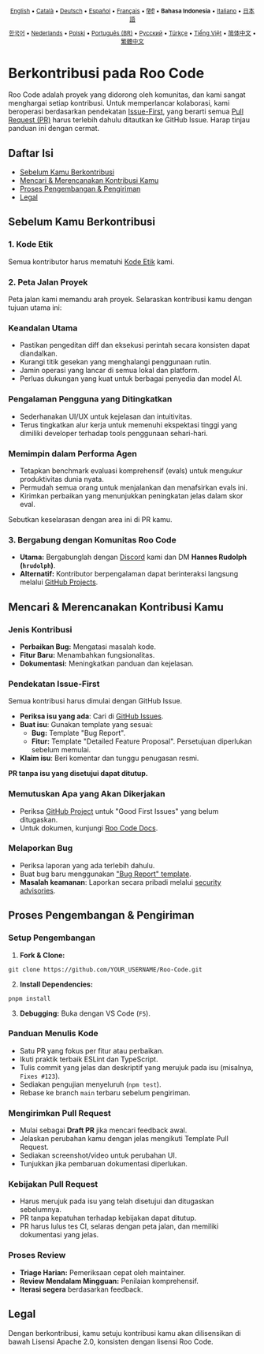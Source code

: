 <div align="center">
<sub>

[English](../../CONTRIBUTING.md) • [Català](../ca/CONTRIBUTING.md) • [Deutsch](../de/CONTRIBUTING.md) • [Español](../es/CONTRIBUTING.md) • [Français](../fr/CONTRIBUTING.md) • [हिंदी](../hi/CONTRIBUTING.md) • <b>Bahasa Indonesia</b> • [Italiano](../it/CONTRIBUTING.md) • [日本語](../ja/CONTRIBUTING.md)

</sub>
<sub>

[한국어](../ko/CONTRIBUTING.md) • [Nederlands](../nl/CONTRIBUTING.md) • [Polski](../pl/CONTRIBUTING.md) • [Português (BR)](../pt-BR/CONTRIBUTING.md) • [Русский](../ru/CONTRIBUTING.md) • [Türkçe](../tr/CONTRIBUTING.md) • [Tiếng Việt](../vi/CONTRIBUTING.md) • [简体中文](../zh-CN/CONTRIBUTING.md) • [繁體中文](../zh-TW/CONTRIBUTING.md)

</sub>
</div>

# Berkontribusi pada Roo Code

Roo Code adalah proyek yang didorong oleh komunitas, dan kami sangat menghargai setiap kontribusi. Untuk memperlancar kolaborasi, kami beroperasi berdasarkan pendekatan [Issue-First](#issue-first-approach), yang berarti semua [Pull Request (PR)](#submitting-a-pull-request) harus terlebih dahulu ditautkan ke GitHub Issue. Harap tinjau panduan ini dengan cermat.

## Daftar Isi

- [Sebelum Kamu Berkontribusi](#before-you-contribute)
- [Mencari & Merencanakan Kontribusi Kamu](#finding--planning-your-contribution)
- [Proses Pengembangan & Pengiriman](#development--submission-process)
- [Legal](#legal)

## Sebelum Kamu Berkontribusi

### 1. Kode Etik

Semua kontributor harus mematuhi [Kode Etik](./CODE_OF_CONDUCT.md) kami.

### 2. Peta Jalan Proyek

Peta jalan kami memandu arah proyek. Selaraskan kontribusi kamu dengan tujuan utama ini:

### Keandalan Utama

- Pastikan pengeditan diff dan eksekusi perintah secara konsisten dapat diandalkan.
- Kurangi titik gesekan yang menghalangi penggunaan rutin.
- Jamin operasi yang lancar di semua lokal dan platform.
- Perluas dukungan yang kuat untuk berbagai penyedia dan model AI.

### Pengalaman Pengguna yang Ditingkatkan

- Sederhanakan UI/UX untuk kejelasan dan intuitivitas.
- Terus tingkatkan alur kerja untuk memenuhi ekspektasi tinggi yang dimiliki developer terhadap tools penggunaan sehari-hari.

### Memimpin dalam Performa Agen

- Tetapkan benchmark evaluasi komprehensif (evals) untuk mengukur produktivitas dunia nyata.
- Permudah semua orang untuk menjalankan dan menafsirkan evals ini.
- Kirimkan perbaikan yang menunjukkan peningkatan jelas dalam skor eval.

Sebutkan keselarasan dengan area ini di PR kamu.

### 3. Bergabung dengan Komunitas Roo Code

- **Utama:** Bergabunglah dengan [Discord](https://discord.gg/roocode) kami dan DM **Hannes Rudolph (`hrudolph`)**.
- **Alternatif:** Kontributor berpengalaman dapat berinteraksi langsung melalui [GitHub Projects](https://github.com/orgs/RooCodeInc/projects/1).

## Mencari & Merencanakan Kontribusi Kamu

### Jenis Kontribusi

- **Perbaikan Bug:** Mengatasi masalah kode.
- **Fitur Baru:** Menambahkan fungsionalitas.
- **Dokumentasi:** Meningkatkan panduan dan kejelasan.

### Pendekatan Issue-First

Semua kontribusi harus dimulai dengan GitHub Issue.

- **Periksa isu yang ada**: Cari di [GitHub Issues](https://github.com/RooCodeInc/Roo-Code/issues).
- **Buat isu**: Gunakan template yang sesuai:
    - **Bug:** Template "Bug Report".
    - **Fitur:** Template "Detailed Feature Proposal". Persetujuan diperlukan sebelum memulai.
- **Klaim isu**: Beri komentar dan tunggu penugasan resmi.

**PR tanpa isu yang disetujui dapat ditutup.**

### Memutuskan Apa yang Akan Dikerjakan

- Periksa [GitHub Project](https://github.com/orgs/RooCodeInc/projects/1) untuk "Good First Issues" yang belum ditugaskan.
- Untuk dokumen, kunjungi [Roo Code Docs](https://github.com/RooCodeInc/Roo-Code-Docs).

### Melaporkan Bug

- Periksa laporan yang ada terlebih dahulu.
- Buat bug baru menggunakan ["Bug Report" template](https://github.com/RooCodeInc/Roo-Code/issues/new/choose).
- **Masalah keamanan**: Laporkan secara pribadi melalui [security advisories](https://github.com/RooCodeInc/Roo-Code/security/advisories/new).

## Proses Pengembangan & Pengiriman

### Setup Pengembangan

1. **Fork & Clone:**

```
git clone https://github.com/YOUR_USERNAME/Roo-Code.git
```

2. **Install Dependencies:**

```
pnpm install
```

3. **Debugging:** Buka dengan VS Code (`F5`).

### Panduan Menulis Kode

- Satu PR yang fokus per fitur atau perbaikan.
- Ikuti praktik terbaik ESLint dan TypeScript.
- Tulis commit yang jelas dan deskriptif yang merujuk pada isu (misalnya, `Fixes #123`).
- Sediakan pengujian menyeluruh (`npm test`).
- Rebase ke branch `main` terbaru sebelum pengiriman.

### Mengirimkan Pull Request

- Mulai sebagai **Draft PR** jika mencari feedback awal.
- Jelaskan perubahan kamu dengan jelas mengikuti Template Pull Request.
- Sediakan screenshot/video untuk perubahan UI.
- Tunjukkan jika pembaruan dokumentasi diperlukan.

### Kebijakan Pull Request

- Harus merujuk pada isu yang telah disetujui dan ditugaskan sebelumnya.
- PR tanpa kepatuhan terhadap kebijakan dapat ditutup.
- PR harus lulus tes CI, selaras dengan peta jalan, dan memiliki dokumentasi yang jelas.

### Proses Review

- **Triage Harian:** Pemeriksaan cepat oleh maintainer.
- **Review Mendalam Mingguan:** Penilaian komprehensif.
- **Iterasi segera** berdasarkan feedback.

## Legal

Dengan berkontribusi, kamu setuju kontribusi kamu akan dilisensikan di bawah Lisensi Apache 2.0, konsisten dengan lisensi Roo Code.
